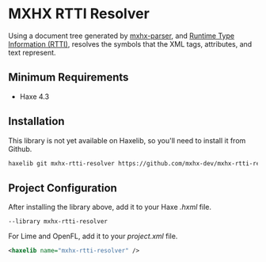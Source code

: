 # MXHX RTTI Resolver

Using a document tree generated by [mxhx-parser](https://github.com/mxhx-dev/mxhx-parser), and [Runtime Type Information (RTTI)](https://haxe.org/manual/cr-rtti.html), resolves the symbols that the XML tags, attributes, and text represent.

## Minimum Requirements

- Haxe 4.3

## Installation

This library is not yet available on Haxelib, so you'll need to install it from Github.

```sh
haxelib git mxhx-rtti-resolver https://github.com/mxhx-dev/mxhx-rtti-resolver.git
```

## Project Configuration

After installing the library above, add it to your Haxe _.hxml_ file.

```hxml
--library mxhx-rtti-resolver
```

For Lime and OpenFL, add it to your _project.xml_ file.

```xml
<haxelib name="mxhx-rtti-resolver" />
```
